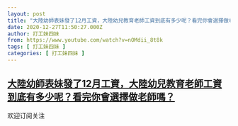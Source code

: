 ```yaml
---
layout: post
title: "大陸幼師表妹發了12月工資，大陸幼兒教育老師工資到底有多少呢？看完你會選擇做老師嗎？"
date: 2020-12-27T11:50:27.000Z
author: 打工妹四妹
from: https://www.youtube.com/watch?v=nOMdii_8t8k
tags: [ 打工妹四妹 ]
categories: [ 打工妹四妹 ]
---
```

<!--1609069827000-->
[大陸幼師表妹發了12月工資，大陸幼兒教育老師工資到底有多少呢？看完你會選擇做老師嗎？](https://www.youtube.com/watch?v=nOMdii_8t8k)
------

<div>
欢迎订阅关注
</div>
